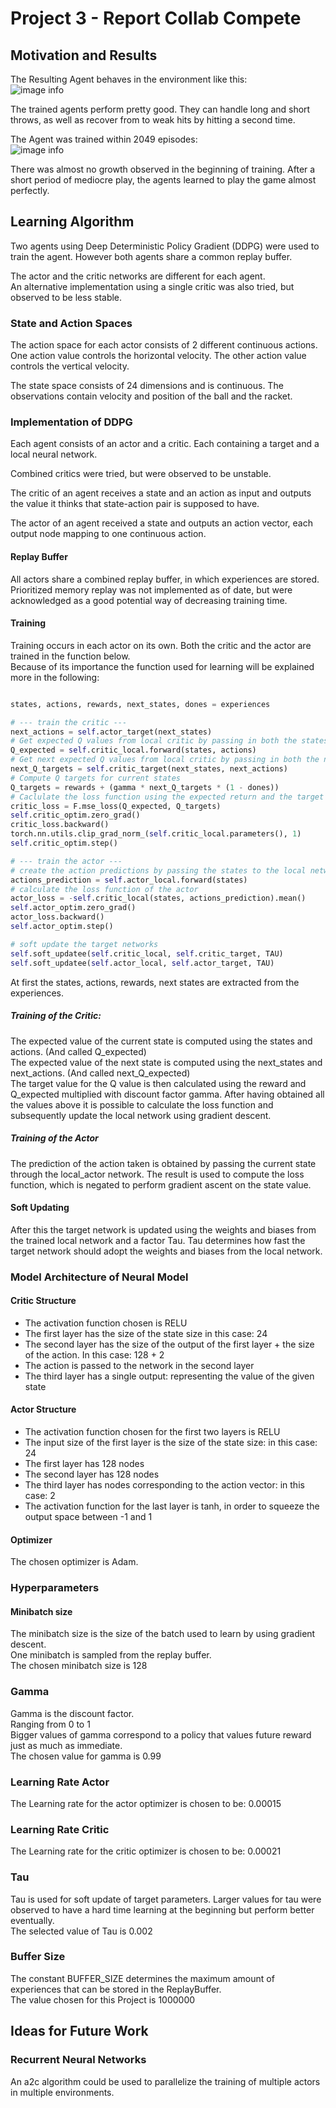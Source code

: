 # Project 3  - Report Collab Compete

## Motivation and Results

The Resulting Agent behaves in the environment like this:<br>
![image info](./drawables/trained-agent.gif)

The trained agents perform pretty good. They can handle long and short throws, as well as recover from to weak hits by hitting a second time.

The Agent was trained within 2049 episodes: <br>
![image info](./drawables/training.png)

There was almost no growth observed in the beginning of training.
After a short period of mediocre play, the agents learned to play the game almost perfectly.


## Learning Algorithm

Two agents using Deep Deterministic Policy Gradient (DDPG) were used to train the agent.
However both agents share a common replay buffer.

The actor and the critic networks are different for each agent.<br>
An alternative implementation using a single critic was also tried, but observed to be less stable.

### State and Action Spaces

The action space for each actor consists of 2 different continuous actions.
One action value controls the horizontal velocity. 
The other action value controls the vertical velocity.

The state space consists of 24 dimensions and is continuous.
The observations contain velocity and position of the ball and the racket.

### Implementation of DDPG

Each agent consists of an actor and a critic. Each containing a target and a local neural network.

Combined critics were tried, but were observed to be unstable.

The critic of an agent receives a state and an action as input and outputs the value it thinks that state-action pair is supposed to
have.

The actor of an agent received a state and outputs an action vector, each output node mapping to one continuous action.

#### Replay Buffer

All actors share a combined replay buffer, in which experiences are stored.
Prioritized memory replay was not implemented as of date, but were acknowledged as a good potential way of decreasing training time.

#### Training


Training occurs in each actor on its own. 
Both the critic and the actor are trained in the function below. <br>
Because of its importance the function used for learning will be explained more in the following:

```python

states, actions, rewards, next_states, dones = experiences

# --- train the critic ---
next_actions = self.actor_target(next_states)
# Get expected Q values from local critic by passing in both the states and the actions
Q_expected = self.critic_local.forward(states, actions)
# Get next expected Q values from local critic by passing in both the next_states and the next_actions
next_Q_targets = self.critic_target(next_states, next_actions)
# Compute Q targets for current states
Q_targets = rewards + (gamma * next_Q_targets * (1 - dones))
# Caclulate the loss function using the expected return and the target
critic_loss = F.mse_loss(Q_expected, Q_targets)
self.critic_optim.zero_grad()
critic_loss.backward()
torch.nn.utils.clip_grad_norm_(self.critic_local.parameters(), 1)
self.critic_optim.step()

# --- train the actor ---
# create the action predictions by passing the states to the local network
actions_prediction = self.actor_local.forward(states)
# calculate the loss function of the actor
actor_loss = -self.critic_local(states, actions_prediction).mean()
self.actor_optim.zero_grad()
actor_loss.backward()
self.actor_optim.step()

# soft update the target networks
self.soft_updatee(self.critic_local, self.critic_target, TAU)
self.soft_updatee(self.actor_local, self.actor_target, TAU)
```

At first the states, actions, rewards, next states are extracted from the experiences.<br>

##### Training of the Critic:

The expected value of the current state is computed using the states and actions. (And called Q_expected)<br>
The expected value of the next state is computed using the next_states and next_actions. (And called next_Q_expected)<br>
The target value for the Q value is then calculated using the reward and Q_expected multiplied with discount factor gamma.
After having obtained all the values above it is possible to calculate the loss function and subsequently update the local network using gradient descent.

##### Training of the Actor
The prediction of the action taken is obtained by passing the current state through the local_actor network.
The result is used to compute the loss function, which is negated to perform gradient ascent on the state value.


#### Soft Updating

After this the target network is updated using the weights and biases from the trained local network and a factor Tau.
Tau determines how fast the target network should adopt the weights and biases from the local network.

### Model Architecture of Neural Model

#### Critic Structure
* The activation function chosen is RELU
* The first layer has the size of the state size in this case: 24
* The second layer has the size of the output of the first layer + the size of the action. In this case: 128 + 2
* The action is passed to the network in the second layer
* The third layer has a single output: representing the value of the given state

#### Actor Structure
* The activation function chosen for the first two layers is RELU
* The input size of the first layer is the size of the state size: in this case: 24
* The first layer has 128 nodes
* The second layer has 128 nodes
* The third layer has nodes corresponding to the action vector: in this case: 2
* The activation function for the last layer is tanh, in order to squeeze the output space between -1 and 1


#### Optimizer

The chosen optimizer is Adam.

### Hyperparameters

#### Minibatch size

The minibatch size is the size of the batch used to learn by using gradient descent. <br>
One minibatch is sampled from the replay buffer.<br>
The chosen minibatch size is 128

### Gamma

Gamma is the discount factor.<br>
Ranging from 0 to 1 <br>
Bigger values of gamma correspond to a policy that values future reward just as much as immediate.<br>
The chosen value for gamma is 0.99

### Learning Rate Actor

The Learning rate for the actor optimizer is chosen to be: 0.00015

### Learning Rate Critic

The Learning rate for the critic optimizer is chosen to be: 0.00021

### Tau

Tau is used for soft update of target parameters. Larger values for tau were observed to have a hard time learning at
the beginning but perform better eventually.<br>
The selected value of Tau is 0.002

### Buffer Size

The constant BUFFER_SIZE determines the maximum amount of experiences that can be stored in the ReplayBuffer. <br>
The value chosen for this Project is 1000000

## Ideas for Future Work

### Recurrent Neural Networks
An a2c algorithm could be used to parallelize the training of multiple actors in multiple environments.




